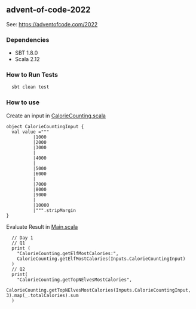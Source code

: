 ## advent-of-code-2022
See: https://adventofcode.com/2022

### Dependencies
* SBT 1.8.0
* Scala 2.12

### How to Run Tests
```bash
  sbt clean test
```

### How to use
Create an input in [CalorieCounting.scala](./src/main/scala/inputs/CalorieCountingInput.scala)
 
```
object CalorieCountingInput {
  val value ="""
          |1000
          |2000
          |3000
          |
          |4000
          |
          |5000
          |6000
          |
          |7000
          |8000
          |9000
          |
          |10000
          |""".stripMargin
}
```

Evaluate Result in [Main.scala](./src/main/scala/Main.scala)
```
  // Day 1
  // Q1
  print (
    "CalorieCounting.getElfMostCalories:",
    CalorieCounting.getElfMostCalories(Inputs.CalorieCountingInput)
  )
  // Q2
  print(
    "CalorieCounting.getTopNElvesMostCalories",
    CalorieCounting.getTopNElvesMostCalories(Inputs.CalorieCountingInput, 3).map(_.totalCalories).sum
  )

```
